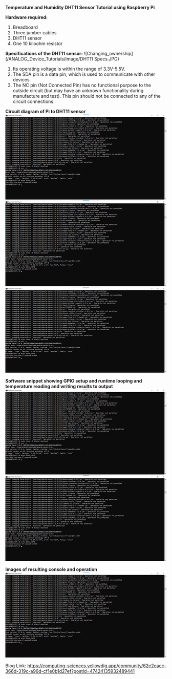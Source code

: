 **Temperature and Humidity DHT11 Sensor Tutorial using Raspberry Pi**

**Hardware required:**
1. Breadboard
2. Three jumber cables
3. DHT11 sensor
4. One 10 kiloohm resistor

**Specifications of the DHT11 sensor:**
![Changing_ownership](/ANALOG_Device_Tutorials/image/DHT11 Specs.JPG)<br/>
1. Its operating voltage is within the range of 3.3V-5.5V.
2. The SDA pin is a data pin, which is used to communicate with other devices.
3. The NC pin (Not Connected Pin) has no functional purpose to the outside circuit (but may have an unknown functionality during
manufacture and test). This pin should not be connected to any of the circuit connections.

**Circuit diagram of Pi to DHT11 sensor**
![Changing_ownership](/LWM2M/image/Changing_ownership.png)<br/>
![Changing_ownership](/LWM2M/image/Changing_ownership.png)<br/>
![Changing_ownership](/LWM2M/image/Changing_ownership.png)<br/>

**Software snippet showing GPIO setup and runtime looping and temperature reading and writing results to output**
![Changing_ownership](/LWM2M/image/Changing_ownership.png)<br/>
![Changing_ownership](/LWM2M/image/Changing_ownership.png)<br/>

**Images of resulting console and operation**
![Changing_ownership](/LWM2M/image/Changing_ownership.png)<br/>

Blog Link:
https://computing-sciences.yellowdig.app/community/62e2eacc-366d-319c-a96d-cf1e0b1d27ef?postId=47424135932489441


